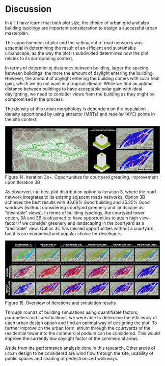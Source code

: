 # Discussion

In all, I have learnt that both plot size, the choice of urban grid and also building typology are important consideration to design a successful urban masterplan. 

The apportionment of plot and the setting out of road networks was essential in determining the result of an efficient and sustainable urbanscape, as the way the plot is subdivided determines how the plot relates to its surrounding context.

In terms of determining distances between building, larger the spacing between buildings, the more the amount of daylight entering the building. However, the amount of daylight entering the building comes with solar heat gain, which we do not want in a tropical climate. While we find an optimal distance between buildings to have acceptable solar gain with ideal daylighting, we need to consider views from the building as they might be compromised in the process.

The density of this urban morphology is dependent on the population density apportioned by using attractor (MRTs) and repeller (AYE) points in the site context. 

![Figure 14. Iteration 3b+. Opportunities for courtyard greening, improvement upon Iteration 3B](./imgs/new.png)
Figure 14. Iteration 3b+. Opportunities for courtyard greening, improvement upon Iteration 3B

As observed, the best plot distribution option is Iteration 3, where the road network integrates to its existing adjacent roads networks. Option 3B achieves the best results with 83.68% Good building and 25.35% Good windows (without considering courtyard greenery and landscape as “desirable” views). In terms of building typology, the courtyard tower option, 3A and 3B is observed to have opportunities to attain high view-factor if we consider greenery and landscaping in the courtyard as a “desirable” view. Option 3C has missed opportunities without a courtyard, but it is an economical and popular choice for developers.

![Figure 15. Overview of Iterations and simulation results](./imgs/ov.png)
Figure 15. Overview of Iterations and simulation results

Through rounds of building simulations using quantifiable factors, parameters and specifications, we were able to determine the efficiency of each urban design option and find an optimal way of designing the plot. To further improve on the urban form, atrium through the courtyards of the residential tower into the commercial podium can be considered. This would improve the currently low daylight factor of the commercial areas.

Aside from the performance analysis done in this research, Other areas of urban design to be considered are wind flow through the site, usability of public spaces and shading of pedestrianized walkways.
